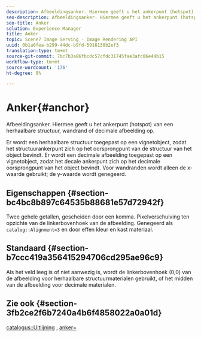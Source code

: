 ```yaml
---
description: Afbeeldingsanker. Hiermee geeft u het ankerpunt (hotspot) van een herhaalbare structuur, wandrand of decimale afbeelding op.
seo-description: Afbeeldingsanker. Hiermee geeft u het ankerpunt (hotspot) van een herhaalbare structuur, wandrand of decimale afbeelding op.
seo-title: Anker
solution: Experience Manager
title: Anker
topic: Scene7 Image Serving - Image Rendering API
uuid: 0b1a0fea-b299-44dc-b9fd-5916130b2ef3
translation-type: tm+mt
source-git-commit: 7bc7b3a86fbcdc57cfdc31745fae3afc06e44b15
workflow-type: tm+mt
source-wordcount: '176'
ht-degree: 0%

---
```



# Anker{#anchor}

Afbeeldingsanker. Hiermee geeft u het ankerpunt (hotspot) van een herhaalbare structuur, wandrand of decimale afbeelding op.

Er wordt een herhaalbare structuur toegepast op een vignetobject, zodat het structuurankerpunt zich op het oorsprongpunt van de structuur van het object bevindt. Er wordt een decimale afbeelding toegepast op een vignetobject, zodat het decale ankerpunt zich op het decimale oorsprongpunt van het object bevindt. Voor wandranden wordt alleen de x-waarde gebruikt; de y-waarde wordt genegeerd.

## Eigenschappen {#section-bc4bc8b897c64535b88681e57d72942f}

Twee gehele getallen, gescheiden door een komma. Pixelverschuiving ten opzichte van de linkerbovenhoek van de afbeelding. Genegeerd als `catalog::Alignment=3` en door effen kleur en kast materiaal.

## Standaard {#section-b7ccc419a356415294706cd295ae96c9}

Als het veld leeg is of niet aanwezig is, wordt de linkerbovenhoek (0,0) van de afbeelding voor herhaalbare structuurmaterialen gebruikt, of het midden van de afbeelding voor decimale materialen.

## Zie ook {#section-3fb2ce2f6b7240a4b6f4858022a0a01d}

[catalogus::Uitlijning](../../../../../ir-api/material-cat/image-rendering-api-ref/c-ir-material-catalog/c-ir-material-data-reference/r-ir-alignment.md#reference-e52152e8dc244d0aa13b40c615d0f399) ,  [anker=](../../../../../ir-api/http-protocol/image-rendering-api-ref/c-ir-http-protocol-ref/c-ir-http-protocol-command-reference/r-ir-http-anchor.md#reference-d53923d785c9442997dc7f2199524c26)
